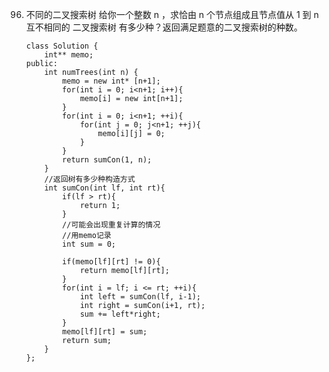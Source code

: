 96. 不同的二叉搜索树
给你一个整数 n ，求恰由 n 个节点组成且节点值从 1 到 n 互不相同的 二叉搜索树 有多少种？返回满足题意的二叉搜索树的种数。



		class Solution {
		    int** memo;
		public:
		    int numTrees(int n) {
		        memo = new int* [n+1];
		        for(int i = 0; i<n+1; i++){
		            memo[i] = new int[n+1];
		        }
		        for(int i = 0; i<n+1; ++i){
		            for(int j = 0; j<n+1; ++j){
		                memo[i][j] = 0;
		            }
		        }
		        return sumCon(1, n);
		    }
		    //返回树有多少种构造方式
		    int sumCon(int lf, int rt){
		        if(lf > rt){
		            return 1;
		        }
		        //可能会出现重复计算的情况
		        //用memo记录
		        int sum = 0;
		
		        if(memo[lf][rt] != 0){
		            return memo[lf][rt];
		        }
		        for(int i = lf; i <= rt; ++i){
		            int left = sumCon(lf, i-1);
		            int right = sumCon(i+1, rt);
		            sum += left*right;
		        }
		        memo[lf][rt] = sum;
		        return sum;
		    }
		};